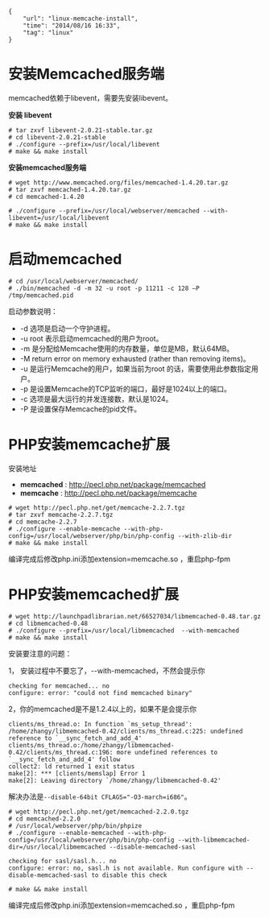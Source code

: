 ```
{
    "url": "linux-memcache-install",
    "time": "2014/08/16 16:33",
    "tag": "linux"
}
```

# 安装Memcached服务端

memcached依赖于libevent，需要先安装libevent。

**安装 libevent**
```
# tar zxvf libevent-2.0.21-stable.tar.gz
# cd libevent-2.0.21-stable
# ./configure --prefix=/usr/local/libevent
# make && make install
```
**安装memcached服务端**
```
# wget http://www.memcached.org/files/memcached-1.4.20.tar.gz
# tar zxvf memcached-1.4.20.tar.gz 
# cd memcached-1.4.20
 
# ./configure --prefix=/usr/local/webserver/memcached --with-libevent=/usr/local/libevent
# make && make install
```
# 启动memcached
```
# cd /usr/local/webserver/memcached/
# ./bin/memcached -d -m 32 -u root -p 11211 -c 128 –P /tmp/memcached.pid
```
启动参数说明：

- -d 选项是启动一个守护进程。
- -u root 表示启动memcached的用户为root。
- -m 是分配给Memcache使用的内存数量，单位是MB，默认64MB。
- -M return error on memory exhausted (rather than removing items)。
- -u 是运行Memcache的用户，如果当前为root 的话，需要使用此参数指定用户。
- -p 是设置Memcache的TCP监听的端口，最好是1024以上的端口。
- -c 选项是最大运行的并发连接数，默认是1024。
- -P 是设置保存Memcache的pid文件。 

# PHP安装memcache扩展
安装地址
- **memcached** : http://pecl.php.net/package/memcached
- **memcache** : http://pecl.php.net/package/memcache
```
# wget http://pecl.php.net/get/memcache-2.2.7.tgz
# tar zxvf memcache-2.2.7.tgz
# cd memcache-2.2.7
# ./configure --enable-memcache --with-php-config=/usr/local/webserver/php/bin/php-config --with-zlib-dir
# make && make install
```
编译完成后修改php.ini添加extension=memcache.so ，重启php-fpm

# PHP安装memcached扩展
```
# wget http://launchpadlibrarian.net/66527034/libmemcached-0.48.tar.gz
# cd libmemcached-0.48
# ./configure --prefix=/usr/local/libmemcached  --with-memcached
# make && make install
```
安装要注意的问题：

1， 安装过程中不要忘了，--with-memcached，不然会提示你
```
checking for memcached... no
configure: error: "could not find memcached binary"
```
2，你的memcached是不是1.2.4以上的，如果不是会提示你
```
clients/ms_thread.o: In function `ms_setup_thread':
/home/zhangy/libmemcached-0.42/clients/ms_thread.c:225: undefined reference to `__sync_fetch_and_add_4'
clients/ms_thread.o:/home/zhangy/libmemcached-0.42/clients/ms_thread.c:196: more undefined references to `__sync_fetch_and_add_4' follow
collect2: ld returned 1 exit status
make[2]: *** [clients/memslap] Error 1
make[2]: Leaving directory `/home/zhangy/libmemcached-0.42'
```
解决办法是`--disable-64bit CFLAGS="-O3-march=i686"`。
```
# wget http://pecl.php.net/get/memcached-2.2.0.tgz
# cd memcached-2.2.0
# /usr/local/webserver/php/bin/phpize
# ./configure --enable-memcached --with-php-config=/usr/local/webserver/php/bin/php-config --with-libmemcached-dir=/usr/local/libmemcached --disable-memcached-sasl

checking for sasl/sasl.h... no
configure: error: no, sasl.h is not available. Run configure with --disable-memcached-sasl to disable this check
 
# make && make install
 ```
编译完成后修改php.ini添加extension=memcached.so ，重启php-fpm